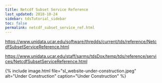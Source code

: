 ```yaml
---
title: Netcdf Subset Service Reference
last_updated: 2018-10-24
sidebar: tdsTutorial_sidebar
toc: false
permalink: netcdf_subset_service_ref.html
---
```


<https://www.unidata.ucar.edu/software/thredds/current/tds/reference/NetcdfSubsetServiceReference.html>

<https://www.unidata.ucar.edu/staff/sarms/tdsDox/temp/tds/reference/services/NetcdfSubsetServiceReference.html>

{% include image.html file="sl_website-under-construction.jpeg" alt="Under Construction" caption="Under Construction" %}
